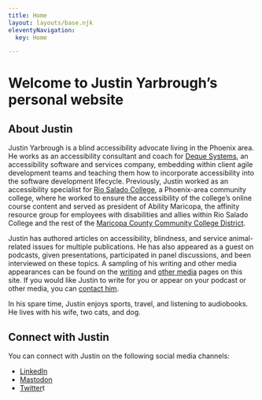 ```yaml
---
title: Home
layout: layouts/base.njk
eleventyNavigation:
  key: Home

---
```

# Welcome to Justin Yarbrough’s personal website

## About Justin

Justin Yarbrough is a blind accessibility advocate living in the Phoenix area. He works as an accessibility consultant and coach for [Deque Systems](https://www.deque.com/), an accessibility software and services company, embedding within client agile development teams and teaching them how to incorporate accessibility into the software development lifecycle. Previously, Justin worked as an accessibility specialist for [Rio Salado College](https://www.riosalado.edu/), a Phoenix-area community college, where he worked to ensure the accessibility of the college’s online course content and served as president of Ability Maricopa, the affinity resource group for employees with disabilities and allies within Rio Salado College and the rest of the [Maricopa County Community College District](https://www.maricopa.edu/).

Justin has authored articles on accessibility, blindness, and service animal-related issues for multiple publications. He has also appeared as a guest on podcasts, given presentations, participated in panel discussions, and been interviewed on these topics. A sampling of his writing and other media appearances can be found on the [writing](/writing) and [other media](/media) pages on this site. If you would like Justin to write for you or appear on your podcast or other media, you can [contact him](/contact).

In his spare time, Justin enjoys sports, travel, and listening to audiobooks. He lives with his wife, two cats, and dog.

## Connect with Justin

You can connect with Justin on the following social media channels:

- [LinkedIn](https://www.linkedin.com/in/justin-yarbrough-639770234/)
- <a rel="me" href="https://disabled.social/@jyarbrough">Mastodon</a>
- [Twitter](https://www.twitter.com/fatelvis04)t